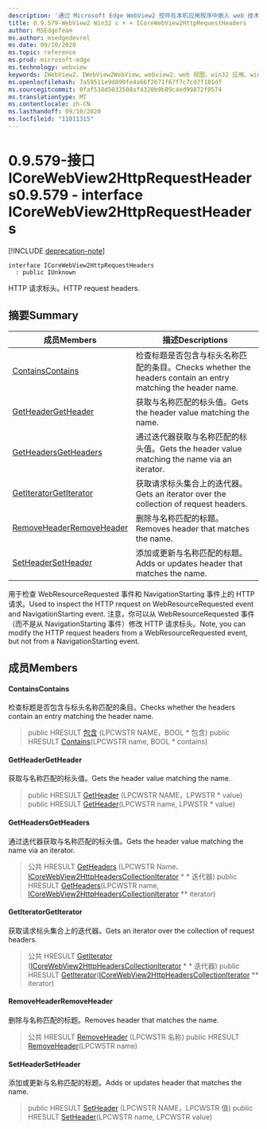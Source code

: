 ```yaml
---
description: '通过 Microsoft Edge WebView2 控件在本机应用程序中嵌入 web 技术 (HTML、CSS 和 JavaScript) '
title: 0.9.579-WebView2 Win32 c + + ICoreWebView2HttpRequestHeaders
author: MSEdgeTeam
ms.author: msedgedevrel
ms.date: 09/10/2020
ms.topic: reference
ms.prod: microsoft-edge
ms.technology: webview
keywords: IWebView2、IWebView2WebView、webview2、web 视图、win32 应用、win32、edge、ICoreWebView2、ICoreWebView2Controller、浏览器控件、边缘 html、ICoreWebView2HttpRequestHeaders
ms.openlocfilehash: 7a59511e9d899fe4a66f2671f67f7c7cd7f101df
ms.sourcegitcommit: 0faf538d5033508af4320b9b89c4ed99872f0574
ms.translationtype: MT
ms.contentlocale: zh-CN
ms.lasthandoff: 09/10/2020
ms.locfileid: "11011315"
---
```

# <span data-ttu-id="44aff-104">0.9.579-接口 ICoreWebView2HttpRequestHeaders</span><span class="sxs-lookup"><span data-stu-id="44aff-104">0.9.579 - interface ICoreWebView2HttpRequestHeaders</span></span> 

[!INCLUDE [deprecation-note](../../includes/deprecation-note.md)]

```
interface ICoreWebView2HttpRequestHeaders
  : public IUnknown
```

<span data-ttu-id="44aff-105">HTTP 请求标头。</span><span class="sxs-lookup"><span data-stu-id="44aff-105">HTTP request headers.</span></span>

## <span data-ttu-id="44aff-106">摘要</span><span class="sxs-lookup"><span data-stu-id="44aff-106">Summary</span></span>

 <span data-ttu-id="44aff-107">成员</span><span class="sxs-lookup"><span data-stu-id="44aff-107">Members</span></span>                        | <span data-ttu-id="44aff-108">描述</span><span class="sxs-lookup"><span data-stu-id="44aff-108">Descriptions</span></span>
--------------------------------|---------------------------------------------
[<span data-ttu-id="44aff-109">Contains</span><span class="sxs-lookup"><span data-stu-id="44aff-109">Contains</span></span>](#contains) | <span data-ttu-id="44aff-110">检查标题是否包含与标头名称匹配的条目。</span><span class="sxs-lookup"><span data-stu-id="44aff-110">Checks whether the headers contain an entry matching the header name.</span></span>
[<span data-ttu-id="44aff-111">GetHeader</span><span class="sxs-lookup"><span data-stu-id="44aff-111">GetHeader</span></span>](#getheader) | <span data-ttu-id="44aff-112">获取与名称匹配的标头值。</span><span class="sxs-lookup"><span data-stu-id="44aff-112">Gets the header value matching the name.</span></span>
[<span data-ttu-id="44aff-113">GetHeaders</span><span class="sxs-lookup"><span data-stu-id="44aff-113">GetHeaders</span></span>](#getheaders) | <span data-ttu-id="44aff-114">通过迭代器获取与名称匹配的标头值。</span><span class="sxs-lookup"><span data-stu-id="44aff-114">Gets the header value matching the name via an iterator.</span></span>
[<span data-ttu-id="44aff-115">GetIterator</span><span class="sxs-lookup"><span data-stu-id="44aff-115">GetIterator</span></span>](#getiterator) | <span data-ttu-id="44aff-116">获取请求标头集合上的迭代器。</span><span class="sxs-lookup"><span data-stu-id="44aff-116">Gets an iterator over the collection of request headers.</span></span>
[<span data-ttu-id="44aff-117">RemoveHeader</span><span class="sxs-lookup"><span data-stu-id="44aff-117">RemoveHeader</span></span>](#removeheader) | <span data-ttu-id="44aff-118">删除与名称匹配的标题。</span><span class="sxs-lookup"><span data-stu-id="44aff-118">Removes header that matches the name.</span></span>
[<span data-ttu-id="44aff-119">SetHeader</span><span class="sxs-lookup"><span data-stu-id="44aff-119">SetHeader</span></span>](#setheader) | <span data-ttu-id="44aff-120">添加或更新与名称匹配的标题。</span><span class="sxs-lookup"><span data-stu-id="44aff-120">Adds or updates header that matches the name.</span></span>

<span data-ttu-id="44aff-121">用于检查 WebResourceRequested 事件和 NavigationStarting 事件上的 HTTP 请求。</span><span class="sxs-lookup"><span data-stu-id="44aff-121">Used to inspect the HTTP request on WebResourceRequested event and NavigationStarting event.</span></span> <span data-ttu-id="44aff-122">注意，你可以从 WebResourceRequested 事件（而不是从 NavigationStarting 事件）修改 HTTP 请求标头。</span><span class="sxs-lookup"><span data-stu-id="44aff-122">Note, you can modify the HTTP request headers from a WebResourceRequested event, but not from a NavigationStarting event.</span></span>

## <span data-ttu-id="44aff-123">成员</span><span class="sxs-lookup"><span data-stu-id="44aff-123">Members</span></span>

#### <span data-ttu-id="44aff-124">Contains</span><span class="sxs-lookup"><span data-stu-id="44aff-124">Contains</span></span> 

<span data-ttu-id="44aff-125">检查标题是否包含与标头名称匹配的条目。</span><span class="sxs-lookup"><span data-stu-id="44aff-125">Checks whether the headers contain an entry matching the header name.</span></span>

> <span data-ttu-id="44aff-126">public HRESULT [包含](#contains) (LPCWSTR NAME，BOOL \* 包含) </span><span class="sxs-lookup"><span data-stu-id="44aff-126">public HRESULT [Contains](#contains)(LPCWSTR name, BOOL \* contains)</span></span>

#### <span data-ttu-id="44aff-127">GetHeader</span><span class="sxs-lookup"><span data-stu-id="44aff-127">GetHeader</span></span> 

<span data-ttu-id="44aff-128">获取与名称匹配的标头值。</span><span class="sxs-lookup"><span data-stu-id="44aff-128">Gets the header value matching the name.</span></span>

> <span data-ttu-id="44aff-129">public HRESULT [GetHeader](#getheader) (LPCWSTR NAME，LPWSTR \* value) </span><span class="sxs-lookup"><span data-stu-id="44aff-129">public HRESULT [GetHeader](#getheader)(LPCWSTR name, LPWSTR \* value)</span></span>

#### <span data-ttu-id="44aff-130">GetHeaders</span><span class="sxs-lookup"><span data-stu-id="44aff-130">GetHeaders</span></span> 

<span data-ttu-id="44aff-131">通过迭代器获取与名称匹配的标头值。</span><span class="sxs-lookup"><span data-stu-id="44aff-131">Gets the header value matching the name via an iterator.</span></span>

> <span data-ttu-id="44aff-132">公共 HRESULT [GetHeaders](#getheaders) (LPCWSTR Name、 [ICoreWebView2HttpHeadersCollectionIterator](icorewebview2httpheaderscollectioniterator.md) \* \* 迭代器) </span><span class="sxs-lookup"><span data-stu-id="44aff-132">public HRESULT [GetHeaders](#getheaders)(LPCWSTR name, [ICoreWebView2HttpHeadersCollectionIterator](icorewebview2httpheaderscollectioniterator.md) \*\* iterator)</span></span>

#### <span data-ttu-id="44aff-133">GetIterator</span><span class="sxs-lookup"><span data-stu-id="44aff-133">GetIterator</span></span> 

<span data-ttu-id="44aff-134">获取请求标头集合上的迭代器。</span><span class="sxs-lookup"><span data-stu-id="44aff-134">Gets an iterator over the collection of request headers.</span></span>

> <span data-ttu-id="44aff-135">公共 HRESULT [GetIterator](#getiterator) ([ICoreWebView2HttpHeadersCollectionIterator](icorewebview2httpheaderscollectioniterator.md) \* \* 迭代器) </span><span class="sxs-lookup"><span data-stu-id="44aff-135">public HRESULT [GetIterator](#getiterator)([ICoreWebView2HttpHeadersCollectionIterator](icorewebview2httpheaderscollectioniterator.md) \*\* iterator)</span></span>

#### <span data-ttu-id="44aff-136">RemoveHeader</span><span class="sxs-lookup"><span data-stu-id="44aff-136">RemoveHeader</span></span> 

<span data-ttu-id="44aff-137">删除与名称匹配的标题。</span><span class="sxs-lookup"><span data-stu-id="44aff-137">Removes header that matches the name.</span></span>

> <span data-ttu-id="44aff-138">公共 HRESULT [RemoveHeader](#removeheader) (LPCWSTR 名称) </span><span class="sxs-lookup"><span data-stu-id="44aff-138">public HRESULT [RemoveHeader](#removeheader)(LPCWSTR name)</span></span>

#### <span data-ttu-id="44aff-139">SetHeader</span><span class="sxs-lookup"><span data-stu-id="44aff-139">SetHeader</span></span> 

<span data-ttu-id="44aff-140">添加或更新与名称匹配的标题。</span><span class="sxs-lookup"><span data-stu-id="44aff-140">Adds or updates header that matches the name.</span></span>

> <span data-ttu-id="44aff-141">public HRESULT [SetHeader](#setheader) (LPCWSTR NAME，LPCWSTR 值) </span><span class="sxs-lookup"><span data-stu-id="44aff-141">public HRESULT [SetHeader](#setheader)(LPCWSTR name, LPCWSTR value)</span></span>

